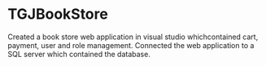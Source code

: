 # TGJBookStore

Created a book store web application in visual studio whichcontained cart, payment, user and role management.
Connected the web application to a SQL server which contained the database. 
